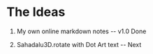 # The Ideas


1. My own online markdown notes -- v1.0 Done

2. Sahadalu3D.rotate with Dot Art text -- Next



